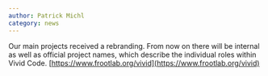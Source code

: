 ```yaml
---
author: Patrick Michl
category: news
---
```


Our main projects received a rebranding. From now on there will be internal
as well as official project names, which describe the individual roles within
Vivid Code. [https://www.frootlab.org/vivid](https://www.frootlab.org/vivid)

